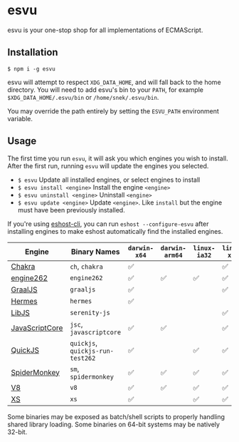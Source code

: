 # esvu

esvu is your one-stop shop for all implementations of ECMAScript.

## Installation

```
$ npm i -g esvu
```

esvu will attempt to respect `XDG_DATA_HOME`, and will fall back to the
home directory. You will need to add esvu's bin to your `PATH`, for
example `$XDG_DATA_HOME/.esvu/bin` or `/home/snek/.esvu/bin`.

You may override the path entirely by setting the `ESVU_PATH` environment
variable.

## Usage

The first time you run `esvu`, it will ask you which engines you wish to
install. After the first run, running `esvu` will update the engines you
selected.

- `$ esvu`
  Update all installed engines, or select engines to install
- `$ esvu install <engine>`
  Install the engine `<engine>`
- `$ esvu uninstall <engine>`
  Uninstall `<engine>`
- `$ esvu update <engine>`
  Update `<engine>`. Like `install` but the engine must have been previously
  installed.

If you're using [eshost-cli][], you can run `eshost --configure-esvu` after
installing engines to make eshost automatically find the installed engines.

| Engine             | Binary Names                     | `darwin-x64` | `darwin-arm64` | `linux-ia32` | `linux-x64` | `win32-ia32` | `win32-x64` |
| ------------------ | -------------------------------- | ------------ | -------------- | ------------ | ----------- | ------------ | ----------- |
| [Chakra][]         | `ch`, `chakra`                   | ✅           |                |              | ✅          | ✅           | ✅          |
| [engine262][]      | `engine262`                      | ✅           | ✅             | ✅           | ✅          | ✅           | ✅          |
| [GraalJS][]        | `graaljs`                        | ✅           |                |              | ✅          |              | ✅          |
| [Hermes][]         | `hermes`                         | ✅           |                |              |             |              | ✅          |
| [LibJS][]          | `serenity-js`                    |              |                |              | ✅          |              |             |
| [JavaScriptCore][] | `jsc`, `javascriptcore`          | ✅           | ✅             |              | ✅          |              | ✅          |
| [QuickJS][]        | `quickjs`, `quickjs-run-test262` | ✅           |                | ✅           | ✅          | ✅           | ✅          |
| [SpiderMonkey][]   | `sm`, `spidermonkey`             | ✅           | ✅             | ✅           | ✅          | ✅           | ✅          |
| [V8][]             | `v8`                             | ✅           | ✅             | ✅           | ✅          | ✅           | ✅          |
| [XS][]             | `xs`                             | ✅           |                | ✅           | ✅          |              | ✅          |

Some binaries may be exposed as batch/shell scripts to properly handling shared library loading. Some binaries on
64-bit systems may be natively 32-bit.

[eshost-cli]: https://github.com/bterlson/eshost-cli
[Chakra]: https://github.com/microsoft/chakracore
[engine262]: https://engine262.js.org
[GraalJS]: https://github.com/graalvm/graaljs
[Hermes]: https://hermesengine.dev
[LibJS]: https://github.com/serenityos/serenity
[JavaScriptCore]: https://developer.apple.com/documentation/javascriptcore
[QuickJS]: https://bellard.org/quickjs/
[SpiderMonkey]: https://developer.mozilla.org/en-US/docs/Mozilla/Projects/SpiderMonkey
[V8]: https://v8.dev
[XS]: https://www.moddable.com/
